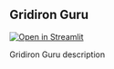 Gridiron Guru
------
[![Open in Streamlit](https://static.streamlit.io/badges/streamlit_badge_black_white.svg)](https://gridiron-guru.streamlit.app/)

Gridiron Guru description
